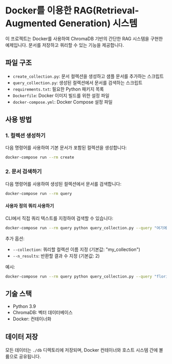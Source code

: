 # Docker를 이용한 RAG(Retrieval-Augmented Generation) 시스템

이 프로젝트는 Docker를 사용하여 ChromaDB 기반의 간단한 RAG 시스템을 구현한 예제입니다. 문서를 저장하고 쿼리할 수 있는 기능을 제공합니다.

## 파일 구조

- `create_collection.py`: 문서 컬렉션을 생성하고 샘플 문서를 추가하는 스크립트
- `query_collection.py`: 생성된 컬렉션에서 문서를 검색하는 스크립트
- `requirements.txt`: 필요한 Python 패키지 목록
- `Dockerfile`: Docker 이미지 빌드를 위한 설정 파일
- `docker-compose.yml`: Docker Compose 설정 파일

## 사용 방법

### 1. 컬렉션 생성하기

다음 명령어를 사용하여 기본 문서가 포함된 컬렉션을 생성합니다:

```bash
docker-compose run --rm create
```

### 2. 문서 검색하기

다음 명령어를 사용하여 생성된 컬렉션에서 문서를 검색합니다:

```bash
docker-compose run --rm query
```

#### 사용자 정의 쿼리 사용하기

CLI에서 직접 쿼리 텍스트를 지정하여 검색할 수 있습니다:

```bash
docker-compose run --rm query python query_collection.py --query "여기에 검색할 쿼리 텍스트 입력"
```

추가 옵션:
- `--collection`: 쿼리할 컬렉션 이름 지정 (기본값: "my_collection")
- `--n_results`: 반환할 결과 수 지정 (기본값: 2)

예시:
```bash
docker-compose run --rm query python query_collection.py --query "florida의 날씨는 어떤가요?" --n_results 3
```

## 기술 스택

- Python 3.9
- ChromaDB: 벡터 데이터베이스
- Docker: 컨테이너화

## 데이터 저장

모든 데이터는 `./db` 디렉토리에 저장되며, Docker 컨테이너와 호스트 시스템 간에 볼륨으로 공유됩니다.
